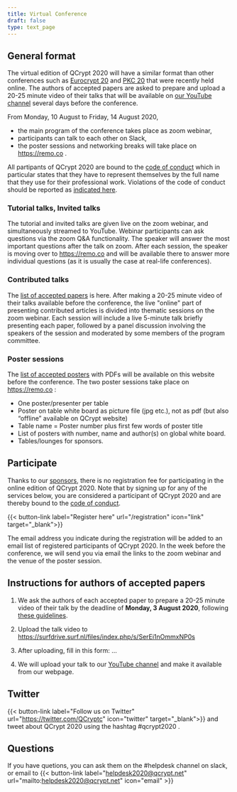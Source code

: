 ```yaml
---
title: Virtual Conference
draft: false
type: text_page
---
```


## General format
The virtual edition of QCrypt 2020 will have a similar format than  other conferences such as [Eurocrypt 20](https://eurocrypt.iacr.org/2020/) and [PKC 20](https://pkc.iacr.org/2020/) that were recently held online. The authors of accepted papers are asked to prepare and upload a 20-25 minute video of their talks that will be available on [our YouTube channel](https://www.youtube.com/channel/UClpn9CxuZPHw3nzhdv0m3Hw) several days before the conference.

From Monday, 10 August to Friday, 14 August 2020,
- the main program of the conference takes place as zoom webinar,
- participants can talk to each other on Slack,
- the poster sessions and networking breaks will take place on https://remo.co .

All partipants of QCrypt 2020 are bound to the [code of conduct](/code-of-conduct-online) which in particular states that they have to represent themselves by the full name that they use for their professional work. Violations of the code of conduct should be reported as [indicated here](/code-of-conduct-online).

### Tutorial talks, Invited talks
The tutorial and invited talks are given live on the zoom webinar, and simultaneously streamed to YouTube. Webinar participants can ask questions via the zoom Q&A functionality. The speaker will answer the most important questions after the talk on zoom. After each session, the speaker is moving over to https://remo.co and will be available there to answer more individual questions (as it is usually the case at real-life conferences).

### Contributed talks
The [list of accepted papers](/accepted-papers) is here. After making a 20-25 minute video of their talks available before the conference, the live "online" part of presenting contributed articles is divided into thematic sessions on the zoom webinar. Each session will include a live 5-minute talk briefly presenting each paper, followed by a panel discussion involving the speakers of the session and moderated by some members of the program committee.

### Poster sessions
The [list of accepted posters](/accepted-papers) with PDFs will be available on this website before the conference. The two poster sessions take place on https://remo.co :
- One poster/presenter per table
- Poster on table white board as picture file (jpg etc.), not as pdf (but also “offline” available on QCrypt website)
- Table name = Poster number plus first few words of poster title
- List of posters with number, name and author(s) on global white board.
- Tables/lounges for sponsors.


## Participate
Thanks to our [sponsors](/partners), there is no registration fee for participating in the online edition of QCrypt 2020. Note that by signing up for any of the services below, you are considered a participant of QCrypt 2020 and are thereby bound to the [code of conduct](/code-of-conduct-online).

{{< button-link label="Register here" url="/registration" icon="link" target="_blank">}}

The email address you indicate during the registration will be added to an email list of registered participants of QCrypt 2020.
In the week before the conference, we will send you via email the links to the zoom webinar and the venue of the poster session.


## Instructions for authors of accepted papers
1. We ask the authors of each accepted paper to prepare a 20-25 minute video of their talk by the deadline of **Monday, 3 August 2020**, following <a href="https://iacr.org/videos/guidelines.html" target="_blank">these guidelines</a>.

2. Upload the talk video to https://surfdrive.surf.nl/files/index.php/s/SerEi1nOmmxNP0s

3. After uploading, fill in this form: ...

4. We will upload your talk to our [YouTube channel](https://www.youtube.com/channel/UClpn9CxuZPHw3nzhdv0m3Hw) and make it available from our webpage.

## Twitter
{{< button-link label="Follow us on Twitter" url="https://twitter.com/QCryptc" icon="twitter" target="_blank">}} and tweet about QCrypt 2020 using the hashtag #qcrypt2020 .

## Questions
If you have quetions, you can ask them on the #helpdesk channel on slack, or email to {{< button-link label="helpdesk2020@qcrypt.net" url="mailto:helpdesk2020@qcrypt.net" icon="email" >}}
